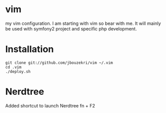 vim
===

my vim configuration.
I am starting with vim so bear with me.
It will mainly be used with symfony2 project and specific php development.

Installation
============

    git clone git://github.com/jbouzekri/vim ~/.vim
    cd .vim
    ./deploy.sh

Nerdtree
========

Added shortcut to launch Nerdtree fn + F2
